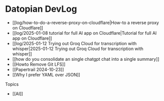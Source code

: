 # Datopian DevLog

- [[log/how-to-do-a-reverse-proxy-on-cloudflare|How-to a reverse proxy on Cloudflare]]
- [[log/2025-01-08 tutorial for full AI app on Cloudflare|Tutorial for full AI app on Cloudflare]]
- [[log/2025-01-12 Trying out Groq Cloud for transcription with whisper|2025-01-12 Trying out Groq Cloud for transcription with whisper]]
- [[how do you consolidate an single chatgpt chat into a single summary]]
- [[Howto Remove Git LFS]]
- [[Papertrail 2024-10-23]]
- [[Why I prefer YAML over JSON]]

Topics

- [[AI]]
